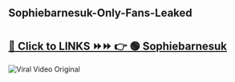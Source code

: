 
 ## Sophiebarnesuk-Only-Fans-Leaked

# <h2><a href="https://clipsfans.com/Sophiebarnesuk&ref=git">🔗 Click to LINKS ⏩⏩ 👉 🟢 Sophiebarnesuk </a></h2>

<a href="https://clipsfans.com/Sophiebarnesuk&ref=git" rel="nofollow" data-target="animated-image.originalLink"><img src="https://i.ibb.co.com/xMMVF88/686577567.gif" alt="Viral Video Original" style="max-width: 100%; display: inline-block;" data-target="animated-image.originalImage"></a>
